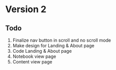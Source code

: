 # Version 2

## Todo

1. Finalize nav button in scroll and no scroll mode
2. Make design for Landing & About page
3. Code Landing & About page
4. Notebook view page
5. Content view page